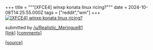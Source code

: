 +++
title = """[XFCE4] winxp konata linux ricing?"""
date = 2024-10-08T14:25:55.000Z
tags = ["reddit","wm"]
+++
[![[XFCE4] winxp konata linux ricing?](https://b.thumbs.redditmedia.com/QytzlYm2VnhiJUNZWd4S3fH5pOtK3nszbuy-JBkf9qM.jpg "[XFCE4] winxp konata linux ricing?")](https://www.reddit.com/r/unixporn/comments/1fz12p3/xfce4_winxp_konata_linux_ricing/)

submitted by [/u/Realistic\_Meringue81](https://www.reddit.com/user/Realistic_Meringue81)  
[\[link\]](https://www.reddit.com/gallery/1fz12p3) [\[comments\]](https://www.reddit.com/r/unixporn/comments/1fz12p3/xfce4_winxp_konata_linux_ricing/)

[[source]](https://www.reddit.com/r/unixporn/comments/1fz12p3/xfce4_winxp_konata_linux_ricing/)

